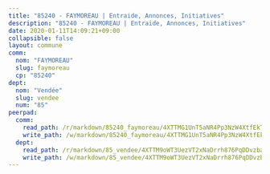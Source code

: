 ```yaml
---
title: "85240 - FAYMOREAU | Entraide, Annonces, Initiatives"
description: "85240 - FAYMOREAU | Entraide, Annonces, Initiatives"
date: 2020-01-11T14:09:21+09:00
collapsible: false
layout: commune
comm:
  nom: "FAYMOREAU"
  slug: faymoreau
  cp: "85240"
dept:
  nom: "Vendée"
  slug: vendee
  num: "85"
peerpad:
  comm:
    read_path: /r/markdown/85240_faymoreau/4XTTMG1UnT5aNR4Pp3NzW4XtfEkTySo6HnhPXhNnWGoArwT1T
    write_path: /w/markdown/85240_faymoreau/4XTTMG1UnT5aNR4Pp3NzW4XtfEkTySo6HnhPXhNnWGoArwT1T-K3TgUgXw6rSiBxpMKGrfNiwoTvfz1SZwaiesQ1Y6NDRkwAV46WPDD7hY2UVopeR2KuhRbEy6PpQ7rGZ2hLynFwFBqksiWr9qXgTuNseRCcDCvvbKxtDumnQDZ9wBKR5TS8eiS2T3
  dept:
    read_path: /r/markdown/85_vendee/4XTTM9oWT3UezVT2xNaDrrh876PqDDvzbaovSPP6P6ha63Ezk
    write_path: /w/markdown/85_vendee/4XTTM9oWT3UezVT2xNaDrrh876PqDDvzbaovSPP6P6ha63Ezk-K3TgTz4T2Ao5CxcmNgKRpi6DXEbSZWgvvZNdT7V4KiJycR1vvtGLxg5iYYYKajishdNzKNazAywn7vjwqtQs859ALiENaqFJQsULDwd4rYqVPy8n3JbNCeuPxinCnetCgcSuCcyv
---
```


